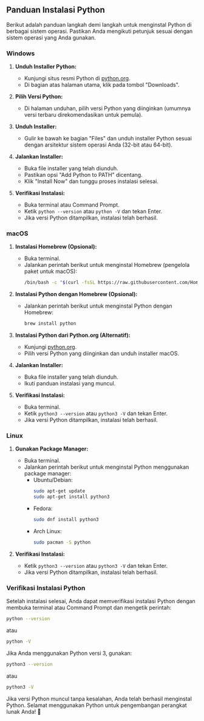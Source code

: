 ## Panduan Instalasi Python

Berikut adalah panduan langkah demi langkah untuk menginstal Python di berbagai sistem operasi. Pastikan Anda mengikuti petunjuk sesuai dengan sistem operasi yang Anda gunakan.

### Windows

1. **Unduh Installer Python:**
   - Kunjungi situs resmi Python di [python.org](https://www.python.org/).
   - Di bagian atas halaman utama, klik pada tombol "Downloads".

2. **Pilih Versi Python:**
   - Di halaman unduhan, pilih versi Python yang diinginkan (umumnya versi terbaru direkomendasikan untuk pemula).

3. **Unduh Installer:**
   - Gulir ke bawah ke bagian "Files" dan unduh installer Python sesuai dengan arsitektur sistem operasi Anda (32-bit atau 64-bit).

4. **Jalankan Installer:**
   - Buka file installer yang telah diunduh.
   - Pastikan opsi "Add Python to PATH" dicentang.
   - Klik "Install Now" dan tunggu proses instalasi selesai.

5. **Verifikasi Instalasi:**
   - Buka terminal atau Command Prompt.
   - Ketik `python --version` atau `python -V` dan tekan Enter.
   - Jika versi Python ditampilkan, instalasi telah berhasil.

### macOS

1. **Instalasi Homebrew (Opsional):**
   - Buka terminal.
   - Jalankan perintah berikut untuk menginstal Homebrew (pengelola paket untuk macOS):
     ```bash
     /bin/bash -c "$(curl -fsSL https://raw.githubusercontent.com/Homebrew/install/HEAD/install.sh)"
     ```

2. **Instalasi Python dengan Homebrew (Opsional):**
   - Jalankan perintah berikut untuk menginstal Python dengan Homebrew:
     ```bash
     brew install python
     ```

3. **Instalasi Python dari Python.org (Alternatif):**
   - Kunjungi [python.org](https://www.python.org/).
   - Pilih versi Python yang diinginkan dan unduh installer macOS.

4. **Jalankan Installer:**
   - Buka file installer yang telah diunduh.
   - Ikuti panduan instalasi yang muncul.

5. **Verifikasi Instalasi:**
   - Buka terminal.
   - Ketik `python3 --version` atau `python3 -V` dan tekan Enter.
   - Jika versi Python ditampilkan, instalasi telah berhasil.

### Linux

1. **Gunakan Package Manager:**
   - Buka terminal.
   - Jalankan perintah berikut untuk menginstal Python menggunakan package manager:
     - Ubuntu/Debian:
       ```bash
       sudo apt-get update
       sudo apt-get install python3
       ```
     - Fedora:
       ```bash
       sudo dnf install python3
       ```
     - Arch Linux:
       ```bash
       sudo pacman -S python
       ```

2. **Verifikasi Instalasi:**
   - Ketik `python3 --version` atau `python3 -V` dan tekan Enter.
   - Jika versi Python ditampilkan, instalasi telah berhasil.

### Verifikasi Instalasi Python

Setelah instalasi selesai, Anda dapat memverifikasi instalasi Python dengan membuka terminal atau Command Prompt dan mengetik perintah:

```bash
python --version
```

atau

```bash
python -V
```

Jika Anda menggunakan Python versi 3, gunakan:

```bash
python3 --version
```

atau

```bash
python3 -V
```

Jika versi Python muncul tanpa kesalahan, Anda telah berhasil menginstal Python. Selamat menggunakan Python untuk pengembangan perangkat lunak Anda! 🚀